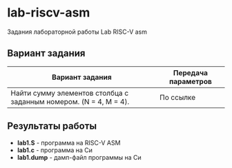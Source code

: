# lab-riscv-asm

Задания лабораторной работы Lab RISC-V asm

## Вариант задания

Вариант задания | Передача параметров
--------------- | -------------
Найти сумму элементов столбца с заданным номером. (N = 4, M = 4). | По ссылке



## Результаты работы

* **lab1.S** - программа на RISC-V ASM
* **lab1.c** - программа на Си
* **lab1.dump** - дамп-файл программы на Си